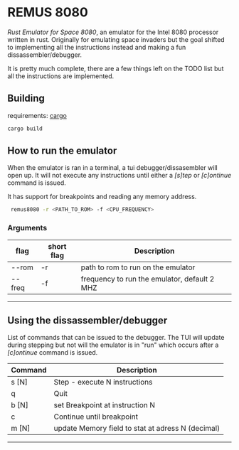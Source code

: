 # REMUS 8080

_Rust Emulator for Space 8080_, an emulator for the Intel 8080 processor
written in rust. Originally for emulating space invaders but the goal shifted
to implementing all the instructions instead and making a fun 
dissassembler/debugger.


It is pretty much complete, there are a few things left on the TODO list but 
all the instructions are implemented. 

## Building

requirements: [cargo](https://doc.rust-lang.org/cargo/getting-started/installation.html "cargo")

```sh 
cargo build
```

## How to run the emulator

When the emulator is ran in a terminal, a tui debugger/dissasembler will open up. 
It will not execute any instructions until either a _[s]tep_ or _[c]ontinue_ 
command is issued. 

It has support for breakpoints and reading any memory address.

```sh
 remus8080 -r <PATH_TO_ROM> -f <CPU_FREQUENCY> 
```

### Arguments

| flag     | short flag | Description                                   |
|----------|------------|-----------------------------------------------|
| --rom    | -r         |  path to rom to run on the emulator           |
| --freq   | -f         |  frequency to run the emulator, default 2 MHZ |
-------------------------------------------------------------------------

## Using the dissassembler/debugger

List of commands that can be issued to the debugger. The TUI will update during
stepping but not will the emulator is in "run" which occurs after a _[c]ontinue_ 
command is issued.

| Command    | Description                                       |
|----------  |---------------------------------------------------|
| s [N]      | Step - execute N instructions                     |
| q          | Quit                                              |
| b [N]      | set Breakpoint at instruction N                   |
| c          | Continue until breakpoint                         |
| m [N]      | update Memory field to stat at adress N (decimal) |
-----------------------------------------------------------------





